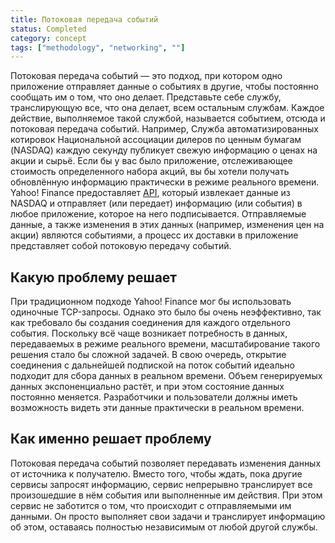 ```yaml
---
title: Потоковая передача событий
status: Completed
category: concept
tags: ["methodology", "networking", ""]
---
```


Потоковая передача событий — это подход, при котором одно приложение отправляет данные о событиях в другие, чтобы постоянно сообщать им о том, что оно делает.
Представьте себе службу, транслирующую все, что она делает, всем остальным службам.
Каждое действие, выполняемое такой службой, называется событием, отсюда и потоковая передача событий.
Например, Служба автоматизированных котировок Национальной ассоциации дилеров по ценным бумагам (NASDAQ) каждую секунду публикует свежую информацию о ценах на акции и сырьё.
Если бы у вас было приложение, отслеживающее стоимость определенного набора акций, вы бы хотели получать обновлённую информацию практически в режиме реального времени.
Yahoo! Finance предоставляет [API](/ru/application-programming-interface/), который извлекает данные из NASDAQ и отправляет (или передает) информацию (или события) в любое приложение, которое на него подписывается.
Отправляемые данные, а также изменения в этих данных (например, изменения цен на акции) являются событиями, а процесс их доставки в приложение представляет собой потоковую передачу событий.

## Какую проблему решает

При традиционном подходе Yahoo! Finance мог бы использовать одиночные TCP-запросы.
Однако это было бы очень неэффективно, так как требовало бы создания соединения для каждого отдельного события.
Поскольку всё чаще возникает потребность в данных, передаваемых в режиме реального времени, масштабирование такого решения стало бы сложной задачей.
В свою очередь, открытие соединения с дальнейшей подпиской на поток событий идеально подходит для сбора данных в реальном времени.
Объем генерируемых данных экспоненциально растёт, и при этом состояние данных постоянно меняется. Разработчики и пользователи должны иметь возможность видеть эти данные практически в реальном времени.

## Как именно решает проблему

Потоковая передача событий позволяет передавать изменения данных от источника к получателю.
Вместо того, чтобы ждать, пока другие сервисы запросят информацию, сервис непрерывно транслирует все произошедшие в нём события или выполненные им действия.
При этом сервис не заботится о том, что происходит с отправляемыми им данными.
Он просто выполняет свои задачи и транслирует информацию об этом, оставаясь полностью независимым от любой другой службы.
